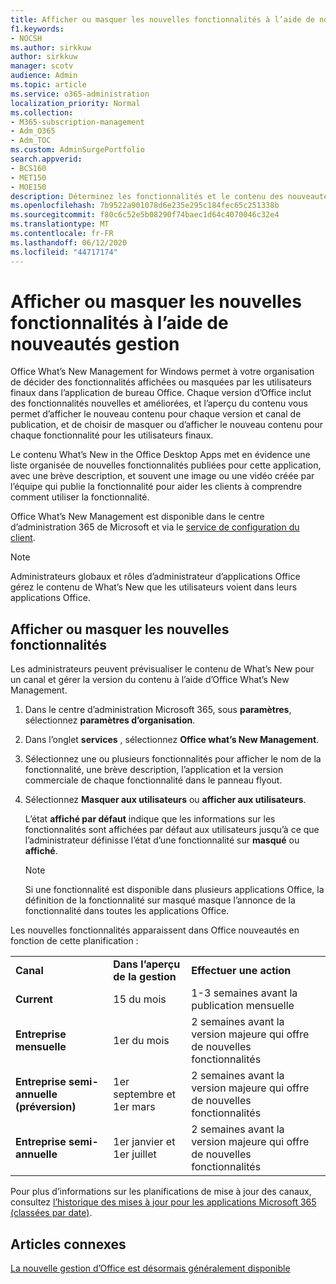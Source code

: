 ```yaml
---
title: Afficher ou masquer les nouvelles fonctionnalités à l’aide de nouveautés gestion
f1.keywords:
- NOCSH
ms.author: sirkkuw
author: sirkkuw
manager: scotv
audience: Admin
ms.topic: article
ms.service: o365-administration
localization_priority: Normal
ms.collection:
- M365-subscription-management
- Adm_O365
- Adm_TOC
ms.custom: AdminSurgePortfolio
search.appverid:
- BCS160
- MET150
- MOE150
description: Déterminez les fonctionnalités et le contenu des nouveautés affichées ou masqués pour les utilisateurs finaux dans Office nouveautés de la gestion des applications de bureau Office.
ms.openlocfilehash: 7b9522a901078d6e235e295c184fec65c251338b
ms.sourcegitcommit: f80c6c52e5b08290f74baec1d64c4070046c32e4
ms.translationtype: MT
ms.contentlocale: fr-FR
ms.lasthandoff: 06/12/2020
ms.locfileid: "44717174"
---
```

# <a name="show-or-hide-new-features-using-whats-new-management"></a>Afficher ou masquer les nouvelles fonctionnalités à l’aide de nouveautés gestion

Office What’s New Management for Windows permet à votre organisation de décider des fonctionnalités affichées ou masquées par les utilisateurs finaux dans l’application de bureau Office. Chaque version d’Office inclut des fonctionnalités nouvelles et améliorées, et l’aperçu du contenu vous permet d’afficher le nouveau contenu pour chaque version et canal de publication, et de choisir de masquer ou d’afficher le nouveau contenu pour chaque fonctionnalité pour les utilisateurs finaux. 

Le contenu What’s New in the Office Desktop Apps met en évidence une liste organisée de nouvelles fonctionnalités publiées pour cette application, avec une brève description, et souvent une image ou une vidéo créée par l’équipe qui publie la fonctionnalité pour aider les clients à comprendre comment utiliser la fonctionnalité. 

Office What’s New Management est disponible dans le centre d’administration 365 de Microsoft et via le [service de configuration du client](https://config.office.com).

> [!NOTE]
> Administrateurs globaux et rôles d’administrateur d’applications Office gérez le contenu de What’s New que les utilisateurs voient dans leurs applications Office.

##  <a name="show-or-hide-new-features"></a>Afficher ou masquer les nouvelles fonctionnalités 

Les administrateurs peuvent prévisualiser le contenu de What’s New pour un canal et gérer la version du contenu à l’aide d’Office What’s New Management.

1. Dans le centre d’administration Microsoft 365, sous **paramètres**, sélectionnez **paramètres d’organisation**.

2. Dans l’onglet **services** , sélectionnez **Office what’s New Management**.

3. Sélectionnez une ou plusieurs fonctionnalités pour afficher le nom de la fonctionnalité, une brève description, l’application et la version commerciale de chaque fonctionnalité dans le panneau flyout.

4. Sélectionnez **Masquer aux utilisateurs** ou **afficher aux utilisateurs**.  

    L’état **affiché par défaut** indique que les informations sur les fonctionnalités sont affichées par défaut aux utilisateurs jusqu’à ce que l’administrateur définisse l’état d’une fonctionnalité sur **masqué** ou **affiché**.  

    > [!NOTE]
    > Si une fonctionnalité est disponible dans plusieurs applications Office, la définition de la fonctionnalité sur masqué masque l’annonce de la fonctionnalité dans toutes les applications Office.

Les nouvelles fonctionnalités apparaissent dans Office nouveautés en fonction de cette planification :

||||
|:-----|:-----|:-----|
|**Canal** <br/> |**Dans l’aperçu de la gestion** <br/> |**Effectuer une action** <br/> |
|**Current** <br/> |15 du mois  <br/> |1-3 semaines avant la publication mensuelle <br/> |
|**Entreprise mensuelle** <br/> |1er du mois  <br/> |2 semaines avant la version majeure qui offre de nouvelles fonctionnalités |
|**Entreprise semi-annuelle (préversion)** <br/> |1er septembre et 1er mars <br/> | 2 semaines avant la version majeure qui offre de nouvelles fonctionnalités|
|**Entreprise semi-annuelle** <br/> |1er janvier et 1er juillet <br/> | 2 semaines avant la version majeure qui offre de nouvelles fonctionnalités<br/> |

Pour plus d’informations sur les planifications de mise à jour des canaux, consultez [l’historique des mises à jour pour les applications Microsoft 365 (classées par date)](https://docs.microsoft.com/officeupdates/update-history-microsoft365-apps-by-date).

## <a name="related-articles"></a>Articles connexes

[La nouvelle gestion d’Office est désormais généralement disponible](https://techcommunity.microsoft.com/t5/microsoft-365-blog/office-what-s-new-management-is-now-generally-available/ba-p/1179954)